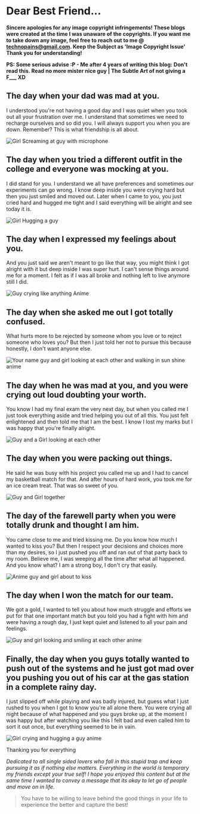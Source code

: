 # Dear Best Friend...

**Sincere apologies for any image copyright infringements! These blogs were created at the time I was unaware of the copyrights. If you want me to take down any image, feel free to reach out to me @ technopains@gmail.com. Keep the Subject as 'Image Copyright Issue' Thank you for understanding!**

**PS: Some serious advise :P - Me after 4 years of writing this blog: Don't read this. Read no more mister nice guy | The Subtle Art of not giving a F___ XD**

## The day when your dad was mad at you.

I understood you're not having a good day and I was quiet when you took out all your frustration over me. I understand that sometimes we need to recharge ourselves and so did you. I will always support you when you are down. Remember? This is what friendship is all about.

![Girl Screaming at guy with microphone](https://cdn.wrytin.com/images/wrytup/r/1024/screaming-600-897836-jwa4nt63.jpeg)

## The day when you tried a different outfit in the college and everyone was mocking at you.

I did stand for you. I understand we all have preferences and sometimes our experiments can go wrong. I know deep inside you were crying hard but then you just smiled and moved out. Later when I came to you, you just cried hard and hugged me tight and I said everything will be alright and see today it is.


![Girl Hugging a guy](https://cdn.wrytin.com/images/wrytup/r/1024/467078-jwa4vq7e.jpeg)

## The day when I expressed my feelings about you.

And you just said we aren't meant to go like that way, you might think I got alright with it but deep inside I was super hurt. I can't sense things around me for a moment. I felt as if I was all broke and nothing left to live anymore still I did.

![Guy crying like anything Anime](https://cdn.wrytin.com/images/wrytup/r/1024/maxresdefault-jwa4whtb.jpeg)

## The day when she asked me out I got totally confused.

What hurts more to be rejected by someone whom you love or to reject someone who loves you? But then I just told her not to pursue this because honestly, I don't want anyone else.

![Your name guy and girl looking at each other and walking in sun shine anime](https://cdn.wrytin.com/images/wrytup/r/1024/-91380039-638b8b7f-182d-4e71-9e28-141072a8b0e0-jwa4xerx.jpeg)

## The day when he was mad at you, and you were crying out loud doubting your worth.

You know I had my final exam the very next day, but when you called me I just took everything aside and tried helping you out of all this. You just felt enlightened and then told me that I am the best. I know I lost my marks but I was happy that you're finally alright.

![Guy and a Girl looking at each other](https://cdn.wrytin.com/images/wrytup/r/1024/anime-254424-3-jwa528d0.jpeg)

## The day when you were packing out things.

He said he was busy with his project you called me up and I had to cancel my basketball match for that. And after hours of hard work, you took me for an ice cream treat. That was so sweet of you.

![Guy and Girl together](https://cdn.wrytin.com/images/wrytup/r/1024/large-jwa57jh9.jpeg)

## The day of the farewell party when you were totally drunk and thought I am him.

You came close to me and tried kissing me. Do you know how much I wanted to kiss you? But then I respect your decisions and choices more than my desires, so I just pushed you off and ran out of that party back to my room. Believe me, I was weeping all the time after what all happened. And you know what? I am a strong boy, I don't cry that easily.

![Anime guy and girl about to kiss](https://cdn.wrytin.com/images/wrytup/r/1024/hqdefault-jwa5c483.jpeg)

## The day when I won the match for our team.

We got a gold, I wanted to tell you about how much struggle and efforts we put for that one important match but you told you had a fight with him and were having a rough day, I just kept quiet and listened to all your pain and feelings.

![Guy and girl looking and smiling at each other anime](https://cdn.wrytin.com/images/wrytup/r/1024/198807-jwa5fdmh.jpeg)

## Finally, the day when you guys totally wanted to push out of the systems and he just got mad over you pushing you out of his car at the gas station in a complete rainy day.

I just slipped off while playing and was badly injured, but guess what I just rushed to you when I got to know you're all alone there. You were crying all night because of what happened and you guys broke up, at the moment I was happy but after watching you like this I felt bad and even called him to sort it out once, but everything seemed to be in vain.

![Girl crying and hugging a guy anime](https://cdn.wrytin.com/images/wrytup/r/1024/the-garden-or-words-featured-image-jwa531ht.jpeg)

Thanking you for everything

*Dedicated to all single sided lovers who fall in this stupid trap and keep pursuing it as if nothing else matters. Everything in the world is temporary my friends except your true self! I hope you enjoyed this content but at the same time I wanted to convey a message that its okay to let go of people and move on in life.*

<blockquote class="md---italic-text">
You have to be willing to leave behind the good things in your life to experience the better and capture the best!
</blockquote>






